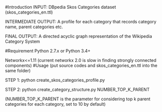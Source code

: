 #Introduction
INPUT: DBpedia Skos Categories dataset (skos_categories_en.ttl)

INTERMEDIATE OUTPUT: A profile for each category that records category name, parent categories etc.

FINAL OUTPUT: A directed acyclic graph representation of the Wikipedia Category System

#Requirement
Python 2.7.x or Python 3.4+

Networkx<=1.11 (current networkx 2.0 is slow in finding strongly connected components)
#Usage
(put source codes and skos_categories_en.ttl into the same folder)

STEP 1: python create_skos_categories_profile.py

STEP 2: python create_category_structure.py NUMBER_TOP_K_PARENT

(NUMBER_TOP_K_PARENT is the parameter for considering top k parent categories for each category, set to 10 by default)
